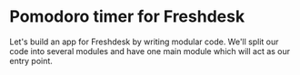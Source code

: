# Pomodoro timer for Freshdesk

Let's build an app for Freshdesk by writing modular code. We'll split our code into several modules and have one main module which will act as our entry point.
